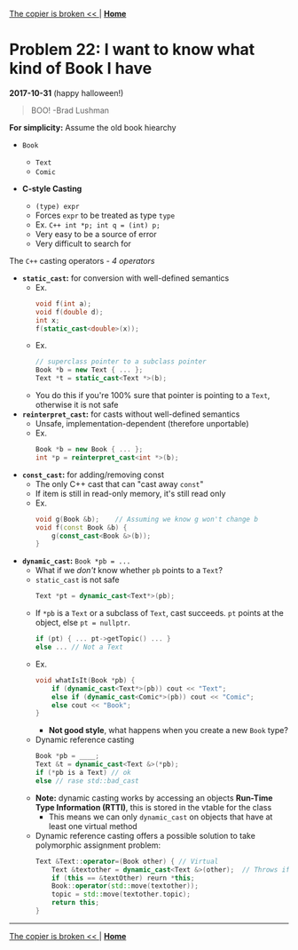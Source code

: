 [The copier is broken << ](./problem_20.md) | [**Home**](../README.md)

# Problem 22: I want to know what kind of Book I have
**2017-10-31** (happy halloween!) 
> BOO! -Brad Lushman

**For simplicity:** Assume the old book hiearchy

- `Book`
    - `Text`
    - `Comic`

- **C-style Casting**
    - `(type) expr`
    - Forces `expr` to be treated as type `type`
    - Ex. ```C++
            int *p;
            int q = (int) p;
          ```
    - Very easy to be a source of error
    - Very difficult to search for

The `C++` casting operators - _4 operators_
- **`static_cast`:** for conversion with well-defined semantics
    - Ex. 
        ```C++
        void f(int a); 
        void f(double d);
        int x;
        f(static_cast<double>(x));
        ```
    - Ex. 
        ```C++
        // superclass pointer to a subclass pointer
        Book *b = new Text { ... };
        Text *t = static_cast<Text *>(b);
        ```
    - You do this if you're 100% sure that pointer is pointing to a `Text`, otherwise it is not safe
- **`reinterpret_cast`:** for casts without well-defined semantics
    - Unsafe, implementation-dependent (therefore unportable)
    - Ex. 
        ```C++
        Book *b = new Book { ... };
        int *p = reinterpret_cast<int *>(b);
        ```
- **`const_cast`:** for adding/removing const
    - The only C++ cast that can "cast away `const`"
    - If item is still in read-only memory, it's still read only
    - Ex. 
        ```C++
        void g(Book &b);    // Assuming we know g won't change b 
        void f(const Book &b) {
            g(const_cast<Book &>(b));
        }
        ```
- **`dynamic_cast`:** `Book *pb = ...`
    - What if we _don't_ know whether `pb` points to a `Text`?
    - `static_cast` is not safe
        ```C++
        Text *pt = dynamic_cast<Text*>(pb);
        ```
    - If `*pb` is a `Text` or a subclass of `Text`, cast succeeds. `pt` points at the object, else `pt = nullptr`.
        ```C++
        if (pt) { ... pt->getTopic() ... }
        else ... // Not a Text
        ```
    - Ex.
        ```C++
        void whatIsIt(Book *pb) {    
            if (dynamic_cast<Text*>(pb)) cout << "Text";
            else if (dynamic_cast<Comic*>(pb)) cout << "Comic";
            else cout << "Book";
        }
        ```
        - **Not good style**, what happens when you create a new `Book` type?
    - Dynamic reference casting
        ```C++
        Book *pb = ____;
        Text &t = dynamic_cast<Text &>(*pb);
        if (*pb is a Text) // ok
        else // rase std::bad_cast
        ```
    - **Note:** dynamic casting works by accessing an objects **Run-Time Type Information (RTTI)**, this is stored in the   vtable for the class 
        - This means we can only `dynamic_cast` on objects that have at least one virtual method
    - Dynamic reference casting offers a possible solution to take polymorphic assignment problem:
        ```C++
        Text &Text::operator=(Book other) { // Virtual
            Text &textother = dynamic_cast<Text &>(other);  // Throws if other is not a Text
            if (this == &textOther) reurn *this;
            Book::operator(std::move(textother));
            topic = std::move(textother.topic);
            return this; 
        }
        ```
---
[The copier is broken << ](./problem_20.md) | [**Home**](../README.md) 

